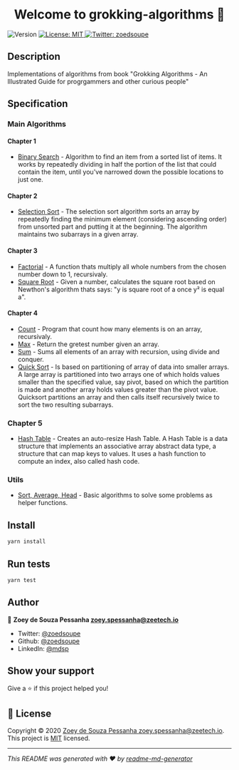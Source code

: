<h1 align="center">Welcome to grokking-algorithms 👋</h1>
<p>
  <img alt="Version" src="https://img.shields.io/badge/version-1.0.0-blue.svg?cacheSeconds=2592000" />
  <a href="m" target="_blank">
    <img alt="License: MIT" src="https://img.shields.io/badge/License-MIT-yellow.svg" />
  </a>
  <a href="https://twitter.com/zoedsoupe" target="_blank">
    <img alt="Twitter: zoedsoupe" src="https://img.shields.io/twitter/follow/zoedsoupe.svg?style=social" />
  </a>
</p>

## Description

Implementations of algorithms from book &#34;Grokking Algorithms - An Illustrated Guide for progrgammers and other curious people&#34;

## Specification

### Main Algorithms

#### Chapter 1

* [Binary Search](https://github.com/zoedsoupe/grokking-algorithms/blob/master/src/ch1/bs.ts) - Algorithm to find an item from a sorted list of items. It works by repeatedly dividing in half the portion of the list that could contain the item, until you've narrowed down the possible locations to just one.

#### Chapter 2

* [Selection Sort](https://github.com/zoedsoupe/grokking-algorithms/blob/master/src/ch2/sls.ts) - The selection sort algorithm sorts an array by repeatedly finding the minimum element (considering ascending order) from unsorted part and putting it at the beginning. The algorithm maintains two subarrays in a given array.

#### Chapter 3

* [Factorial](https://github.com/zoedsoupe/grokking-algorithms/blob/master/src/ch3/fac.ts) - A function thats multiply all whole numbers from the chosen number down to 1, recursivaly.
* [Square Root](https://github.com/zoedsoupe/grokking-algorithms/blob/master/src/ch3/sqrt.ts) - Given a number, calculates the square root based on Newthon's algorithm thats says: "y is square root of a once y² is equal a".

#### Chapter 4

* [Count](https://github.com/zoedsoupe/grokking-algorithms/blob/master/src/ch4/count.ts) - Program that count how many elements is on an array, recursivaly.
* [Max](https://github.com/zoedsoupe/grokking-algorithms/blob/master/src/ch4/max.ts) - Return the gretest number given an array.
* [Sum](https://github.com/zoedsoupe/grokking-algorithms/blob/master/src/ch4/sum.ts) - Sums all elements of an array with recursion, using divide and conquer.
* [Quick Sort](https://github.com/zoedsoupe/grokking-algorithms/blob/master/src/ch4/qsort.ts) - Is based on partitioning of array of data into smaller arrays. A large array is partitioned into two arrays one of which holds values smaller than the specified value, say pivot, based on which the partition is made and another array holds values greater than the pivot value. Quicksort partitions an array and then calls itself recursively twice to sort the two resulting subarrays.

### Chapter 5
* [Hash Table](https://github.com/zoedsoupe/grokking-algorithms/blob/master/src/ch5/hash.ts) - Creates an auto-resize Hash Table. A Hash Table is a data structure that implements an associative array abstract data type, a structure that can map keys to values. It uses a hash function to compute an index, also called hash code.

### Utils

* [Sort, Average, Head](https://github.com/zoedsoupe/grokking-algorithms/blob/master/src/utils/utils.ts) - Basic algorithms to solve some problems as helper functions.

## Install

```sh
yarn install
```

## Run tests

```sh
yarn test
```

## Author

👤 **Zoey de Souza Pessanha <zoey.spessanha@zeetech.io>**

* Twitter: [@zoedsoupe](https://twitter.com/zoedsoupe)
* Github: [@zoedsoupe](https://github.com/zoedsoupe)
* LinkedIn: [@mdsp](https://linkedin.com/in/mdsp)

## Show your support

Give a ⭐️ if this project helped you!

## 📝 License

Copyright © 2020 [Zoey de Souza Pessanha <zoey.spessanha@zeetech.io>](https://github.com/zoedsoupe).<br />
This project is [MIT](https://github.com/zoedsoupe/grokking-algorithms/blob/master/LICENSE) licensed.

***
_This README was generated with ❤️ by [readme-md-generator](https://github.com/kefranabg/readme-md-generator)_
